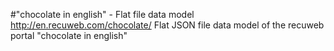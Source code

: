 #"chocolate in english" - Flat file data model
http://en.recuweb.com/chocolate/
Flat JSON file data model of the recuweb portal "chocolate in english"
